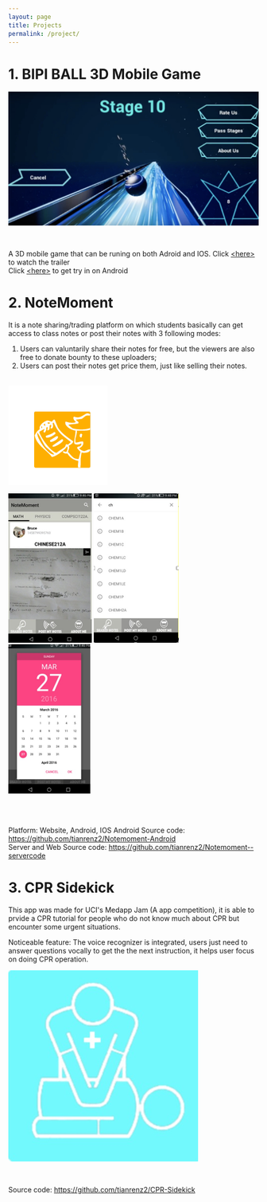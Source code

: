 ```yaml
---
layout: page
title: Projects
permalink: /project/
---
```


# __1. BIPI BALL 3D Mobile Game__

<img src="/images/bipiball.jpeg">  <br/>

<br/>

A 3D mobile game that can be runing on both Adroid and IOS.
Click [&lt;here&gt;](https://www.youtube.com/watch?v=d8o6gFppqro) to watch the trailer <br/>
Click [&lt;here&gt;](https://play.google.com/store/apps/details?id=com.gameplus.rushingflash) to get try in on Android 

# __2. NoteMoment__   <br/>
It is a note sharing/trading platform on which students basically can get access to class notes or post their notes with 3 following modes:<br/>

1. Users can valuntarily share their notes for free, but the viewers are also free to donate bounty to these uploaders;<br/>
2. Users can post their notes get price them, just like selling their notes.
<br/>

<img height = "200" src="/images/applogo1.png"> 
<p float="left"><img height = "300" src="/images/scr1.jpeg"> <img height = "300" src="/images/scr2.jpeg"> <img height = "300" src="/images/scr3.jpeg"> <p/>  <br/>

<br/>

Platform: Website, Android, IOS
Android Source code: https://github.com/tianrenz2/Notemoment-Android  <br/>
Server and Web Source code: https://github.com/tianrenz2/Notemoment--servercode <br/>



# __3. CPR Sidekick__   <br/>

This app was made for UCI's Medapp Jam (A app competition), it is able to prvide a CPR tutorial for people who do not know much about CPR but encounter some urgent situations.<br/>

Noticeable feature: The voice recognizer is integrated, users just need to answer questions vocally to get the the next instruction, it helps user focus on doing CPR operation.<br/>

<img src="/images/cprsk.jpeg">  <br/>

<br/>

Source code: https://github.com/tianrenz2/CPR-Sidekick

<br/>

  
